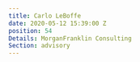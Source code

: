 ```yaml
---
title: Carlo LeBoffe
date: 2020-05-12 15:39:00 Z
position: 54
Details: MorganFranklin Consulting
Section: advisory
---
```


